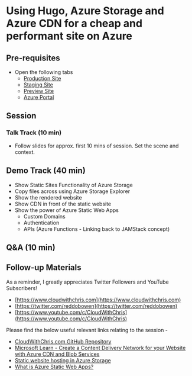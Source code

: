 # Using Hugo, Azure Storage and Azure CDN for a cheap and performant site on Azure

## Pre-requisites

* Open the following tabs
  * [Production Site](https://www.cloudwithchris.com/)
  * [Staging Site](https://staging.cloudwithchris.com/)
  * [Preview Site](https://preview.cloudwithchris.com/)
  * [Azure Portal](aka.ms/azureportalprod)

## Session

### Talk Track (10 min)

* Follow slides for approx. first 10 mins of session. Set the scene and context.

## Demo Track (40 min)
* Show Static Sites Functionality of Azure Storage
* Copy files across using Azure Storage Explorer
* Show the rendered website
* Show CDN in front of the static website
* Show the power of Azure Static Web Apps
  * Custom Domains
  * Authentication
  * APIs (Azure Functions - Linking back to JAMStack concept)

## Q&A (10 min)

## Follow-up Materials

As a reminder, I greatly appreciates Twitter Followers and YouTube Subscribers!

* [https://www.cloudwithchris.com](https://www.cloudwithchris.com)
* [https://twitter.com/reddobowen](https://twitter.com/reddobowen)
* [https://www.youtube.com/c/CloudWithChris](https://www.youtube.com/c/CloudWithChris)

Please find the below useful relevant links relating to the session -

* [CloudWithChris.com GitHub Repository](https://github.com/chrisreddington/cloudwithchris.com)
* [Microsoft Learn - Create a Content Delivery Network for your Website with Azure CDN and Blob Services](https://docs.microsoft.com/en-us/learn/modules/create-cdn-static-resources-blob-storage/)
* [Static website hosting in Azure Storage](https://docs.microsoft.com/en-us/azure/storage/blobs/storage-blob-static-website)
* [What is Azure Static Web Apps?](https://docs.microsoft.com/en-us/azure/static-web-apps/overview)